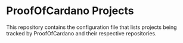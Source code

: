 # ProofOfCardano Projects

This repository contains the configuration file that lists projects being tracked by ProofOfCardano and their respective repositories.

